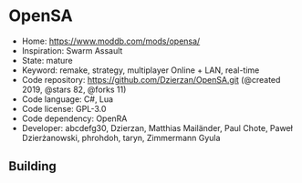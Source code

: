 # OpenSA

- Home: https://www.moddb.com/mods/opensa/
- Inspiration: Swarm Assault
- State: mature
- Keyword: remake, strategy, multiplayer Online + LAN, real-time
- Code repository: https://github.com/Dzierzan/OpenSA.git (@created 2019, @stars 82, @forks 11)
- Code language: C#, Lua
- Code license: GPL-3.0
- Code dependency: OpenRA
- Developer: abcdefg30, Dzierzan, Matthias Mailänder, Paul Chote, Paweł Dzierżanowski, phrohdoh, taryn, Zimmermann Gyula

## Building
